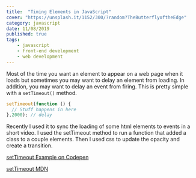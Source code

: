 ```yaml
---
title:  "Timing Elements in JavaScript" 
cover: "https://unsplash.it/1152/300/?random?TheButterflyoftheEdge"
category: javascript
date: 11/08/2019
published: true
tags:
    - javascript
    - front-end development
    - web development
---
```


Most of the time you want an element to appear on a web page when it loads but sometimes you may want to delay an element from loading. In addition, you may want to delay an event from firing. This is pretty simple with a `setTimeout()` method.

``` javascript
setTimeout(function () {
  // Stuff happens in here
},2000); // delay
```

Recently I used it to sync the loading of some html elements to events in a short video. I used the setTimeout method to run a function that added a class to  a couple elements. Then I used css to update the opacity and create a transition.

[setTimeout Example on Codepen](https://codepen.io/rebeccaeilering/pen/JjjpBoG)

[setTimeout MDN](https://developer.mozilla.org/en-US/docs/Web/API/WindowOrWorkerGlobalScope/setTimeout)



